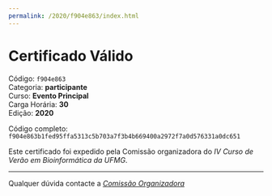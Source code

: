 ```yaml
---
permalink: /2020/f904e863/index.html
---
```


# Certificado Válido

Código: `f904e863`<br>
Categoria: **participante**<br>
Curso: **Evento Principal**<br>
Carga Horária: **30**<br>
Edição: **2020**<br>


Código completo: `f904e863b1fed95ffa5313c5b703a7f3b4b669400a2972f7a0d576331a0dc651`


Este certificado foi expedido pela Comissão organizadora do *IV Curso de Verão em Bioinformática da UFMG*.

----

Qualquer dúvida contacte a [_Comissão Organizadora_](<mailto:cursobioinfoufmg@gmail.com$subject=[Certificados]>)

